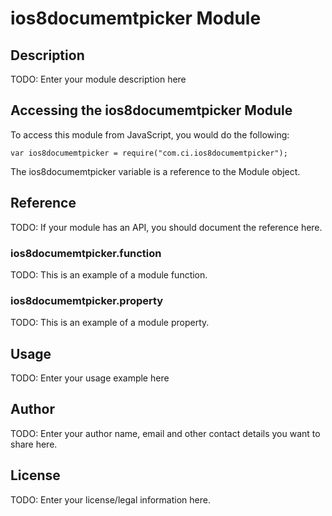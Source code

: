 # ios8documemtpicker Module

## Description

TODO: Enter your module description here

## Accessing the ios8documemtpicker Module

To access this module from JavaScript, you would do the following:

    var ios8documemtpicker = require("com.ci.ios8documemtpicker");

The ios8documemtpicker variable is a reference to the Module object.

## Reference

TODO: If your module has an API, you should document
the reference here.

### ios8documemtpicker.function

TODO: This is an example of a module function.

### ios8documemtpicker.property

TODO: This is an example of a module property.

## Usage

TODO: Enter your usage example here

## Author

TODO: Enter your author name, email and other contact
details you want to share here.

## License

TODO: Enter your license/legal information here.
